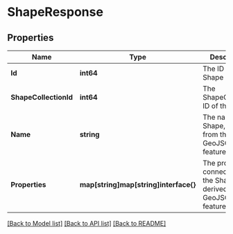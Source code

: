 # ShapeResponse

## Properties

Name | Type | Description | Notes
------------ | ------------- | ------------- | -------------
**Id** | **int64** | The ID of the Shape | 
**ShapeCollectionId** | **int64** | The ShapeCollection ID of the Shape | 
**Name** | **string** | The name of the Shape, derived from the GeoJSON feature | 
**Properties** | **map[string]map[string]interface{}** | The properties connected to the Shape, derived from GeoJSON feature | 

[[Back to Model list]](../README.md#documentation-for-models) [[Back to API list]](../README.md#documentation-for-api-endpoints) [[Back to README]](../README.md)


